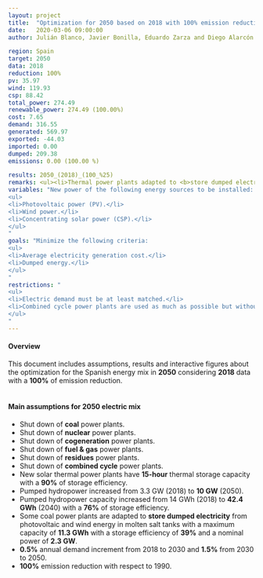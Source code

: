 ```yaml
---
layout: project
title:  "Optimization for 2050 based on 2018 with 100% emission reduction"
date:   2020-03-06 09:00:00
author: Julián Blanco, Javier Bonilla, Eduardo Zarza and Diego Alarcón

region: Spain
target: 2050
data: 2018
reduction: 100%
pv: 35.97
wind: 119.93
csp: 88.42
total_power: 274.49
renewable_power: 274.49 (100.00%)
cost: 7.65
demand: 316.55
generated: 569.97
exported: -44.03
imported: 0.00
dumped: 209.38
emissions: 0.00 (100.00 %)

results: 2050_(2018)_(100_%25)
remarks: <ul><li>Thermal power plants adapted to <b>store dumped electricity</b>.</li></ul>
variables: "New power of the following energy sources to be installed:
<ul>
<li>Photovoltaic power (PV).</li>
<li>Wind power.</li>
<li>Concentrating solar power (CSP).</li>
</ul>
"
goals: "Minimize the following criteria:
<ul>
<li>Average electricity generation cost.</li>
<li>Dumped energy.</li>
</ul>
"
restrictions: "
<ul>
<li>Electric demand must be at least matched.</li>
<li>Combined cycle power plants are used as much as possible but without exceeding the maximum allowed CO<sub>2</sub> emissions.</li>
</ul>
"
---
```

#### Overview
This document includes assumptions, results and interactive figures about the optimization for the Spanish energy mix in **2050** considering **2018** data with a **100%** of emission reduction.
<br>
<br>
#### Main assumptions for 2050 electric mix
- Shut down of **coal** power plants.
- Shut down of **nuclear** power plants.
- Shut down of **cogeneration** power plants.
- Shut down of **fuel & gas** power plants.
- Shut down of **residues** power plants.
- Shut down of **combined cycle** power plants.
- New solar thermal power plants have **15-hour** thermal storage capacity with a **90%** of storage efficiency.
- Pumped hydropower increased from 3.3 GW (2018) to **10 GW** (2050).
- Pumped hydropower capacity increased from 14 GWh (2018) to **42.4 GWh** (2040) with a **76%** of storage efficiency.
- Some coal power plants are adapted to **store dumped electricity** from photovoltaic and wind energy in molten salt tanks with a maximum capacity of **11.3 GWh** with a storage efficiency of **39%** and a nominal power of **2.3 GW**.
- **0.5%** annual demand increment from 2018 to 2030 and **1.5%** from 2030 to 2050.
- **100%** emission reduction with respect to 1990.
<br>
<br>
